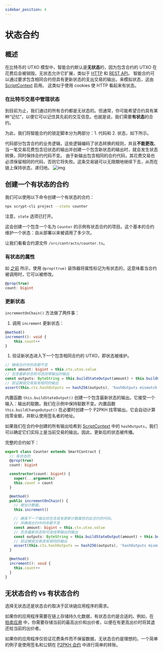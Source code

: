 ```yaml
---
sidebar_position: 4
---
```


# 状态合约

## 概述

在比特币的 UTXO 模型中，智能合约默认是**无状态**的，因为包含合约的 UTXO 在花费后会被销毁。无状态允许它扩展，类似于 [HTTP](https://stackoverflow.com/questions/5836881/stateless-protocol-and-stateful-protocol) 和 [REST API](https://www.geeksforgeeks.org/restful-statelessness/)。
智能合约可以通过要求包含相同合约但具有更新状态的支出交易的输出，来模拟状态，这由 [ScriptContext](scriptcontext.md) 启用。
这类似于使用 cookies 使 HTTP 看起来有状态。

### 在比特币交易中管理状态

到目前为止，我们通过的所有合约都是无状态的。但通常，你可能希望合约具有某种“记忆”，以便它可以记住其先前的交互信息。也就是说，我们需要**有状态**的合约。

为此，我们将智能合约的锁定脚本分为两部分：1. 代码和 2. 状态，如下所示。

代码部分包含合约的业务逻辑，这些逻辑编码了状态转换的规则，并且**不能更改**。
当一笔交易花费包含旧状态的输出并创建一个包含新状态的输出时，就会发生状态转换，同时保持合约代码不变。
由于新输出包含相同的合约代码，其花费交易也必须保留相同的代码，否则它将失败。这条交易链可以无限期地继续下去，从而在链上保持状态，递归地。
![img](/sCrypt/stateful-contract.png)

## 创建一个有状态的合约

我们可以使用以下命令创建一个有状态的合约：

```sh
npx scrypt-cli project --state counter
```

注意，`state` 选项已打开。

这会创建一个包含一个名为 `Counter` 的示例有状态合约的项目。这个基本的合约维护一个状态：自从部署以来被调用了多少次。

让我们看看合约源文件 `/src/contracts/counter.ts`。

### 有状态的属性

如 [之前](basics#properties) 所示，使用 `@prop(true)` 装饰器将属性标记为有状态的，这意味着当合约被调用时，它可以被修改。

```ts
@prop(true)
count: bigint
```

### 更新状态

`incrementOnChain()` 方法做了两件事：

1. 调用 `increment` 更新状态：

```ts
@method()
increment(): void {
    this.count++
}
```

1. 验证新状态进入下一个包含相同合约的 UTXO，即状态被维护。

```ts
// 确保合约中的余额不变
const amount: bigint = this.ctx.utxo.value
// 包含最新状态和可选找零输出的输出
const outputs: ByteString = this.buildStateOutput(amount) + this.buildChangeOutput()
// 验证解锁交易具有相同的输出
assert(this.ctx.hashOutputs == hash256(outputs), 'hashOutputs mismatch')
```

内置函数 `this.buildStateOutput()` 创建一个包含最新状态的输出。它接受一个输入：输出的聪数。我们在示例中保持聪数不变。内置函数 `this.buildChangeOutput()` 在必要时创建一个 P2PKH 找零输出。它会自动计算找零金额，并默认使用签名者的地址。

如果我们在合约中创建的所有输出哈希到 [ScriptContext](scriptcontext.md) 中的 `hashOutputs`，我们可以确定它们实际上是当前交易的输出。因此，更新后的状态被传播。

完整的合约如下：

```ts
export class Counter extends SmartContract {
  // 有状态的
  @prop(true)
  count: bigint

  constructor(count: bigint) {
    super(...arguments)
    this.count = count
  }

  @method()
  public incrementOnChain() {
    // 增加计数器。
    this.increment()

    // 确保下一个输出将包含具有更新计数属性的此合约的代码。
    // 并确保合约中的余额不变
    const amount: bigint = this.ctx.utxo.value
    // 包含最新状态和可选找零输出的输出
    const outputs: ByteString = this.buildStateOutput(amount) + this.buildChangeOutput()
    // 验证解锁交易具有相同的输出
    assert(this.ctx.hashOutputs == hash256(outputs), 'hashOutputs mismatch')
  }

  @method()
  increment(): void {
    this.count++
  }
}
```

## 无状态合约 vs 有状态合约

选择无状态还是状态合约取决于区块链应用程序的需求。

如果你的应用程序需要在链上存储持久化数据，有状态合约是合适的。例如，在 [拍卖应用](../tutorials/auction.md) 中，你需要存储当前的最高出价和出价者，以便在有更高出价时将其退还给当前的出价者。

如果你的应用程序仅验证花费条件而不保留数据，无状态合约是理想的。一个简单的例子是使用签名和公钥在 [P2PKH 合约](../how-to-deploy-and-call-a-contract/how-to-deploy-and-call-a-contract.md#method-with-signatures) 中进行简单的转账。
